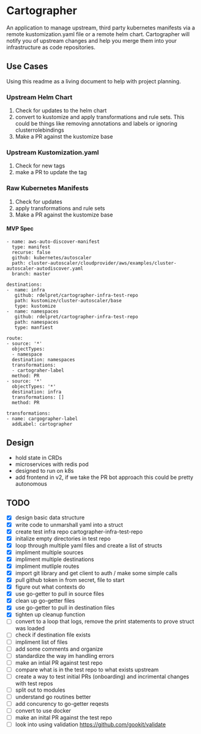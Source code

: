 # Cartographer
An application to manage upstream, third party kubernetes manifests via a remote kustomization.yaml file or a remote helm chart. Cartographer will notify you of upstream changes and help you merge them into your infrastructure as code repositories.

## Use Cases
Using this readme as a living document to help with project planning.

### Upstream Helm Chart
1. Check for updates to the helm chart
2. convert to kustomize and apply transformations and rule sets. This could be things like removing annotations and labels or ignoring clusterrolebindings
3. Make a PR against the kustomize base

### Upstream Kustomization.yaml
1. Check for new tags
2. make a PR to update the tag

### Raw Kubernetes Manifests
1. Check for updates
2. apply transformations and rule sets
3. Make a PR against the kustomize base

#### MVP Spec
```sources:
- name: aws-auto-discover-manifest
  type: manifest
  recurse: false
  github: kubernetes/autoscaler
  path: cluster-autoscaler/cloudprovider/aws/examples/cluster-autoscaler-autodiscover.yaml
  branch: master

destinations:
-  name: infra
   github: rdelpret/cartographer-infra-test-repo
   path: kustomize/cluster-autoscaler/base
   type: kustomize
-  name: namespaces
   github: rdelpret/cartographer-infra-test-repo
   path: namespaces
   type: manfiest

route:
- source: '*'
  objectTypes:
  - namespace
  destination: namespaces
  transformations:
  - cartograher-label
  method: PR
- source: '*'
  objectTypes: '*'
  destination: infra
  transformations: []
  method: PR

transformations:
- name: cargographer-label
  addLabel: cartographer
```

## Design
- hold state in CRDs
- microservices with redis pod
- designed to run on k8s
- add frontend in v2, if we take the PR bot approach this could be pretty autonomous

## TODO
- [x] design basic data structure 
- [x] write code to unmarshall yaml into a struct
- [x] create test infra repo cartographer-infra-test-repo
- [x] initalize empty directories in test repo
- [x] loop through multiple yaml files and create a list of structs
- [x] impliment multiple sources
- [x] impliment multiple destinations
- [x] impliment mutliple routes
- [x] import git library and get client to auth / make some simple calls
- [x] pull github token in from secret, file to start
- [x] figure out what contexts do
- [x] use go-getter to pull in source files
- [x] clean up go-getter files
- [x] use go-getter to pull in destination files
- [x] tighten up cleanup function
- [ ] convert to a loop that logs, remove the print statements to prove struct was loaded
- [ ] check if destination file exists  
- [ ] impliment list of files
- [ ] add some comments and organize
- [ ] standardize the way im handling errors
- [ ] make an intial PR against test repo
- [ ] compare what is in the test repo to what exists upstream
- [ ] create a way to test initial PRs (onboarding) and incrimental changes with test repos
- [ ] split out to modules
- [ ] understand go routines better
- [ ] add concurency to go-getter reqests
- [ ] convert to use docker
- [ ] make an inital PR against the test repo
- [ ] look into using validation https://github.com/gookit/validate
